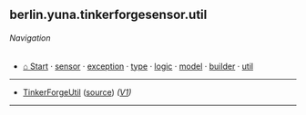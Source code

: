 
## berlin.yuna.tinkerforgesensor.util
###### Navigation
* [⌂ Start](https://github.com/YunaBraska/tinkerforge-sensor/blob/master/readmeDoc/README.md) · [sensor](https://github.com/YunaBraska/tinkerforge-sensor/blob/master/readmeDoc/berlin/yuna/tinkerforgesensor/model/sensor/README.md) · [exception](https://github.com/YunaBraska/tinkerforge-sensor/blob/master/readmeDoc/berlin/yuna/tinkerforgesensor/model/exception/README.md) · [type](https://github.com/YunaBraska/tinkerforge-sensor/blob/master/readmeDoc/berlin/yuna/tinkerforgesensor/model/type/README.md) · [logic](https://github.com/YunaBraska/tinkerforge-sensor/blob/master/readmeDoc/berlin/yuna/tinkerforgesensor/logic/README.md) · [model](https://github.com/YunaBraska/tinkerforge-sensor/blob/master/readmeDoc/berlin/yuna/tinkerforgesensor/model/README.md) · [builder](https://github.com/YunaBraska/tinkerforge-sensor/blob/master/readmeDoc/berlin/yuna/tinkerforgesensor/model/builder/README.md) · [util](https://github.com/YunaBraska/tinkerforge-sensor/blob/master/readmeDoc/berlin/yuna/tinkerforgesensor/util/README.md)

---

* [TinkerForgeUtil](https://github.com/YunaBraska/tinkerforge-sensor/blob/master/readmeDoc/berlin/yuna/tinkerforgesensor/util/TinkerForgeUtil.md) ([source](https://github.com/YunaBraska/tinkerforge-sensor/blob/master/src/main/java/berlin/yuna/tinkerforgesensor/util/TinkerForgeUtil.java)) *([V1](https://github.com/YunaBraska/tinkerforge-sensor/blob/master/readmeDoc/berlin/yuna/tinkerforgesensor/util/TinkerForgeUtil.md))*
---
